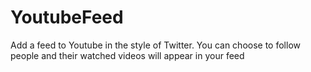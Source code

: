 # YoutubeFeed
Add a feed to Youtube in the style of Twitter. You can choose to follow people and their watched videos will appear in your feed
